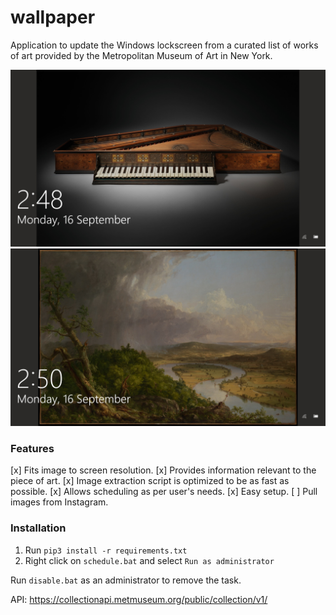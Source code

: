 # wallpaper 

Application to update the Windows lockscreen from a curated list of works of art provided by the Metropolitan Museum of Art in New York. 

![imagelol](./resources/demo1.jpg)
![imagelol](./resources/demo2.jpg)

### Features
[x] Fits image to screen resolution.
[x] Provides information relevant to the piece of art.
[x] Image extraction script is optimized to be as fast as possible. 
[x] Allows scheduling as per user's needs.
[x] Easy setup.
[ ] Pull images from Instagram.

### Installation
1. Run `pip3 install -r requirements.txt`
2. Right click on `schedule.bat` and select `Run as administrator`

Run `disable.bat` as an administrator to remove the task. 

API: https://collectionapi.metmuseum.org/public/collection/v1/

